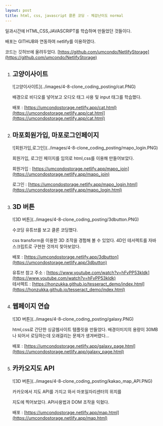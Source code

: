 ```yaml
---
layout: post
title: html, css, javascript 클론 코딩 - 체감난이도 normal
---
```


일과시간에 HTML,CSS,JAVASCRIPT를 학습하며 만들었던 것들이다.

배포는 GITHUB와 연동하여 netlify를 이용하였다.

코드는 깃허브에 올려두었다. [https://github.com/umcondo/NetlifyStorage](https://github.com/umcondo/NetlifyStorage)

1.  <h2>고양이사이트</h2>
    ![고양이사이트](../images/4-8-clone_coding_posting/cat.PNG)

    배경으로 비디오를 넣어보고 오디오 태그 사용 및 input 태그를 학습했다.

    배포 : [https://umcondostorage.netlify.app/cat.html}(https://umcondostorage.netlify.app/cat.html](https://umcondostorage.netlify.app/cat.html)

2.  <h2>마포회원가입, 마포로그인페이지</h2>
    ![회원가입,로그인](../images/4-8-clone_coding_posting/mapo_login.PNG)

    회원가입, 로그인 페이지를 임의로 html,css를 이용해 만들어보았다.

    회원가입 : [https://umcondostorage.netlify.app/mapo_join](https://umcondostorage.netlify.app/mapo_join)

    로그인 : [https://umcondostorage.netlify.app/mapo_login.html](https://umcondostorage.netlify.app/mapo_login.html)

3.  <h2>3D 버튼</h2>
    ![3D 버튼](../images/4-8-clone_coding_posting/3dbutton.PNG)

    수코딩 유튜브를 보고 클론 코딩했다.

    css transform을 이용한 3D 조작을 경험해 볼 수 있었다. 4D인 테서렉트를 자바스크립트로 구현한 것까지 찾아보았다.

    배포 : [https://umcondostorage.netlify.app/3dbutton](https://umcondostorage.netlify.app/3dbutton)

    유튜브 참고 주소 : [https://www.youtube.com/watch?v=hFvPP53kldk](https://www.youtube.com/watch?v=hFvPP53kldk) <br>
    테서렉트 : [https://honzukka.github.io/tesseract_demo/index.html](https://honzukka.github.io/tesseract_demo/index.html)

4.  <h2>웹페이지 연습</h2>
    ![3D 버튼](../images/4-8-clone_coding_posting/galaxy.PNG)

    html,css로 간단한 싱글웹사이트 템플릿을 만들었다. 배경이미지의 용량이 30MB나 되어서 로딩하는데 오래걸리는 문제가 생겨버렸다...

    배포 : [https://umcondostorage.netlify.app/galaxy_page.html](https://umcondostorage.netlify.app/galaxy_page.html)

5.  <h2>카카오지도 API</h2>
    ![3D 버튼](../images/4-8-clone_coding_posting/kakao_map_API.PNG)

    카카오에서 지도 API를 가지고 와서 마포일자리센터의 위치를

    지도에 찍어보았다. API사용법과 DOM 조작을 익혔다.

    배포 : [https://umcondostorage.netlify.app/map.html](https://umcondostorage.netlify.app/map.html)

